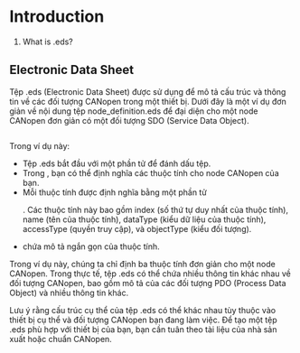 # Introduction
1. What is .eds?


## Electronic Data Sheet
Tệp .eds (Electronic Data Sheet) được sử dụng để mô tả cấu trúc và thông tin về các đối tượng CANopen trong một thiết bị. Dưới đây là một ví dụ đơn giản về nội dung tệp node_definition.eds để đại diện cho một node CANopen đơn giản có một đối tượng SDO (Service Data Object).
```xml

```
Trong ví dụ này:
* Tệp .eds bắt đầu với một phần tử <eds> để đánh dấu tệp.
* Trong <e>, bạn có thể định nghĩa các thuộc tính cho node CANopen của bạn.
* Mỗi thuộc tính được định nghĩa bằng một phần tử <p>. Các thuộc tính này bao gồm index (số thứ tự duy nhất của thuộc tính), name (tên của thuộc tính), dataType (kiểu dữ liệu của thuộc tính), accessType (quyền truy cập), và objectType (kiểu đối tượng).
* <pdes> chứa mô tả ngắn gọn của thuộc tính.

Trong ví dụ này, chúng ta chỉ định ba thuộc tính đơn giản cho một node CANopen. Trong thực tế, tệp .eds có thể chứa nhiều thông tin khác nhau về đối tượng CANopen, bao gồm mô tả của các đối tượng PDO (Process Data Object) và nhiều thông tin khác.

Lưu ý rằng cấu trúc cụ thể của tệp .eds có thể khác nhau tùy thuộc vào thiết bị cụ thể và đối tượng CANopen bạn đang làm việc. Để tạo một tệp .eds phù hợp với thiết bị của bạn, bạn cần tuân theo tài liệu của nhà sản xuất hoặc chuẩn CANopen.